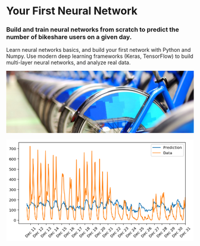 # Your First Neural Network

### Build and train neural networks from scratch to predict the number of bikeshare users on a given day.

Learn neural networks basics, and build your first network with Python and Numpy. Use modern deep learning frameworks (Keras, TensorFlow) to build multi-layer neural networks, and analyze real data.

![jpg](./images/project1.jpg)

![png](./images/P1.png)